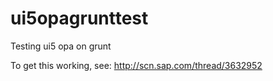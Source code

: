 ui5opagrunttest
===============

Testing ui5 opa on grunt

To get this working, see: http://scn.sap.com/thread/3632952
